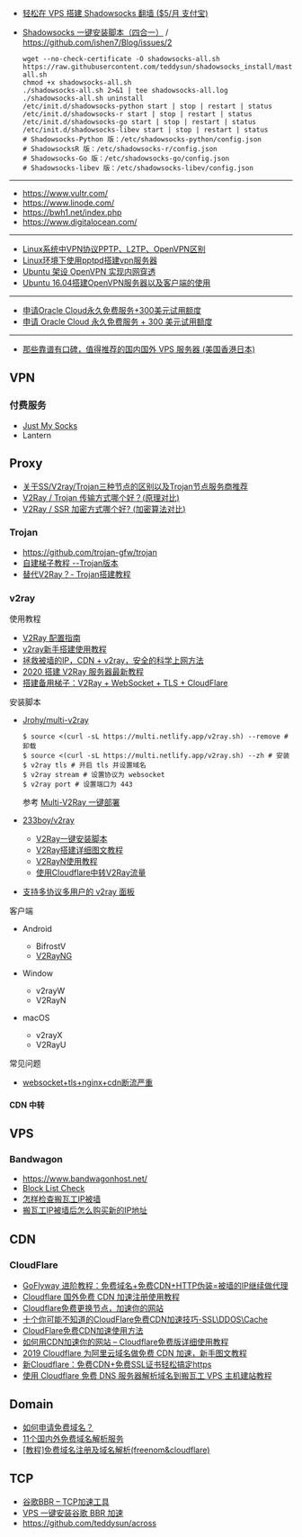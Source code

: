 - [轻松在 VPS 搭建 Shadowsocks 翻墙 ($5/月 支付宝)](https://www.diycode.cc/topics/738)

- [Shadowsocks 一键安装脚本（四合一）](https://teddysun.com/486.html) / https://github.com/ishen7/Blog/issues/2

    ```shell
    wget --no-check-certificate -O shadowsocks-all.sh https://raw.githubusercontent.com/teddysun/shadowsocks_install/master/shadowsocks-all.sh
    chmod +x shadowsocks-all.sh
    ./shadowsocks-all.sh 2>&1 | tee shadowsocks-all.log
    ./shadowsocks-all.sh uninstall
    /etc/init.d/shadowsocks-python start | stop | restart | status
    /etc/init.d/shadowsocks-r start | stop | restart | status
    /etc/init.d/shadowsocks-go start | stop | restart | status
    /etc/init.d/shadowsocks-libev start | stop | restart | status
    # Shadowsocks-Python 版：/etc/shadowsocks-python/config.json
    # ShadowsocksR 版：/etc/shadowsocks-r/config.json
    # Shadowsocks-Go 版：/etc/shadowsocks-go/config.json
    # Shadowsocks-libev 版：/etc/shadowsocks-libev/config.json
    ```

---

- https://www.vultr.com/
- https://www.linode.com/
- https://bwh1.net/index.php
- https://www.digitalocean.com/

---

- [Linux系统中VPN协议PPTP、L2TP、OpenVPN区别](https://my.oschina.net/lionel45/blog/523567)
- [Linux环境下使用pptpd搭建vpn服务器](https://blog.csdn.net/dongdong9223/article/details/80790203)
- [Ubuntu 架设 OpenVPN 实现内网穿透](https://cloud.tencent.com/developer/article/1193252)
- [Ubuntu 16.04搭建OpenVPN服务器以及客户端的使用](https://www.cnblogs.com/EasonJim/p/8339600.html)

---

- [申请Oracle Cloud永久免费服务+300美元试用额度](https://51.ruyo.net/14138.html)
- [申请 Oracle Cloud 永久免费服务 + 300 美元试用额度](https://www.v2ex.com/t/601572)

---

- [那些靠谱有口碑，值得推荐的国内国外 VPS 服务器 (美国香港日本)](https://www.iplaysoft.com/p/vps)

## VPN

### 付费服务

- [Just My Socks](https://justmysocks.net/)
- Lantern

## Proxy

- [关于SS/V2ray/Trojan三种节点的区别以及Trojan节点服务商推荐](https://pincong.rocks/article/9017)
- [V2Ray / Trojan 传输方式哪个好？(原理对比)](https://www.idleleo.com/02/4064.html)
- [V2Ray / SSR 加密方式哪个好? (加密算法对比)](https://www.idleleo.com/09/3058.html)

### Trojan

- https://github.com/trojan-gfw/trojan
- [自建梯子教程 --Trojan版本](https://trojan-tutor.github.io/2019/04/10/p41.html)
- [替代V2Ray？- Trojan搭建教程](https://www.idleleo.com/02/3899.html)

### v2ray

使用教程

- [V2Ray 配置指南](https://toutyrater.github.io/)
- [v2ray新手搭建使用教程](https://blog.sprov.xyz/2019/02/04/v2ray-simple-use/)
- [拯救被墙的IP，CDN + v2ray，安全的科学上网方法](https://blog.sprov.xyz/2019/03/11/cdn-v2ray-safe-proxy/)
- [2020 搭建 V2Ray 服务器最新教程](https://www.idleleo.com/09/2148.html)
- [搭建备用梯子：V2Ray + WebSocket + TLS + CloudFlare](https://printempw.github.io/v2ray-ws-tls-cloudflare/)

安装脚本

- [Jrohy/multi-v2ray](https://github.com/Jrohy/multi-v2ray)

    ```shell
    $ source <(curl -sL https://multi.netlify.app/v2ray.sh) --remove # 卸载
    $ source <(curl -sL https://multi.netlify.app/v2ray.sh) --zh # 安装
    $ v2ray tls # 开启 tls 并设置域名
    $ v2ray stream # 设置协议为 websocket
    $ v2ray port # 设置端口为 443
    ```

    参考 [Multi-V2Ray 一键部署](https://ferristale.com/V2Ray/)

- [233boy/v2ray](https://github.com/233boy/v2ray)

    - [V2Ray一键安装脚本](https://github.com/233boy/v2ray/wiki/V2Ray%E4%B8%80%E9%94%AE%E5%AE%89%E8%A3%85%E8%84%9A%E6%9C%AC)
    - [V2Ray搭建详细图文教程](https://github.com/233boy/v2ray/wiki/V2Ray%E6%90%AD%E5%BB%BA%E8%AF%A6%E7%BB%86%E5%9B%BE%E6%96%87%E6%95%99%E7%A8%8B)
    - [V2RayN使用教程](https://github.com/233boy/v2ray/wiki/V2RayN%E4%BD%BF%E7%94%A8%E6%95%99%E7%A8%8B)
    - [使用Cloudflare中转V2Ray流量](https://github.com/233boy/v2ray/wiki/%E4%BD%BF%E7%94%A8Cloudflare%E4%B8%AD%E8%BD%ACV2Ray%E6%B5%81%E9%87%8F)

- [支持多协议多用户的 v2ray 面板](https://github.com/sprov065/v2-ui)

客户端

- Android

    - BifrostV
    - [V2RayNG](https://github.com/2dust/v2rayNG)

- Window

    - v2rayW
    - V2RayN

- macOS

    - v2rayX
    - V2RayU

常见问题

- [websocket+tls+nginx+cdn断流严重](https://github.com/v2ray/v2ray-core/issues/1742)

#### CDN 中转


## VPS

### Bandwagon

- https://www.bandwagonhost.net/
- [Block List Check](https://kiwivm.64clouds.com/main-exec.php?mode=blacklistcheck)
- [怎样检查搬瓦工IP被墙](https://www.banwago.com/1265.html)
- [搬瓦工IP被墙后怎么购买新的IP地址](https://www.banwago.com/1407.html)

## CDN

### CloudFlare

- [GoFlyway 进阶教程：免费域名+免费CDN+HTTP伪装=被墙的IP继续做代理](https://doubibackup.com/mc1t27yh.html)
- [Cloudflare 国外免费 CDN 加速注册使用教程](https://www.vpsss.net/2417.html)
- [Cloudflare免费更换节点，加速你的网站](https://zhuanlan.zhihu.com/p/88593810)
- [十个你可能不知道的CloudFlare免费CDN加速技巧-SSL\DDOS\Cache](https://wzfou.com/cloudflare/)
- [CloudFlare免费CDN加速使用方法](https://zhuanlan.zhihu.com/p/29891330)
- [如何用CDN加速你的网站 – Cloudflare免费版详细使用教程](https://www.imhunk.com/cloudflare-tutorials/)
- [2019 Cloudflare 为阿里云域名做免费 CDN 加速，新手图文教程](https://guozh.net/use-cloudflare-speed-site-by-cdn/)
- [新Cloudflare：免费CDN+免费SSL证书轻松搞定https](https://www.4xseo.com/blog/3462/)
- [使用 Cloudflare 免费 DNS 服务器解析域名到搬瓦工 VPS 主机建站教程](https://www.bandwagonhost.net/5986.html)

## Domain

- [如何申请免费域名？](https://www.zhihu.com/question/19835955?sort=created)
- [11个国内外免费域名解析服务](https://yq.aliyun.com/articles/711533)
- [[教程]免费域名注册及域名解析(freenom&cloudflare)](https://zhujitips.com/328)

## TCP

- [谷歌BBR – TCP加速工具](https://blog.sprov.xyz/2019/02/04/bbr-tcp-faster/)
- [VPS 一键安装谷歌 BBR 加速](https://zhuanlan.zhihu.com/p/54655414)
- https://github.com/teddysun/across
